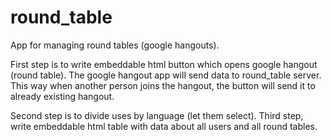 round_table
===========

App for managing round tables (google hangouts).

First step is to write embeddable html button which opens google hangout (round table).
The google hangout app will send data to round_table server.
This way when another person joins the hangout, the button will send it to already existing hangout.

Second step is to divide uses by language (let them select).
Third step, write embeddable html table with data about all users and all round tables.

